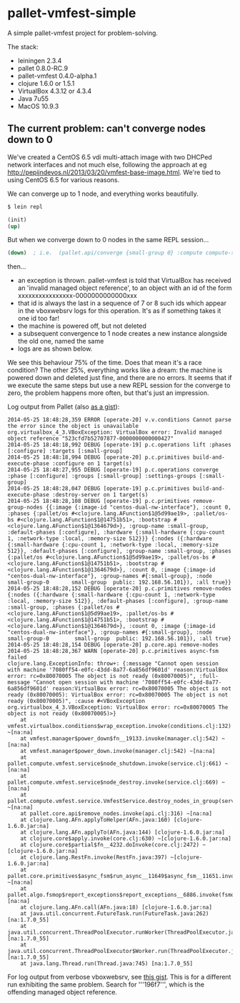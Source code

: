 pallet-vmfest-simple
====================

A simple pallet-vmfest project for problem-solving.

The stack:

* leiningen 2.3.4
* pallet 0.8.0-RC.9
* pallet-vmfest 0.4.0-alpha.1
* clojure 1.6.0 or 1.5.1
* VirtualBox 4.3.12 or 4.3.4
* Java 7u55
* MacOS 10.9.3

The current problem: can't converge nodes down to 0
---------------------------------------------------------------------------------

We've created a CentOS 6.5 vdi multi-attach image with two DHCPed network interfaces and not much else, following the approach at eg http://pepijndevos.nl/2013/03/20/vmfest-base-image.html.  We're tied to using CentOS 6.5 for various reasons.

We can converge up to 1 node, and everything works beautifully.

``` bash
$ lein repl
```

``` clojure
(init)
(up)
```

But when we converge down to 0 nodes in the same REPL session...

``` clojure
(down)  ; i.e.  (pallet.api/converge {small-group 0} :compute compute-service-provider))
```

then...

* an exception is thrown.  pallet-vmfest is told that VirtualBox has received an 'invalid managed object reference', to an object with an id of the form xxxxxxxxxxxxxxxx-0000000000000xxx
* that id is always the last in a sequence of 7 or 8 such ids which appear in the vboxwebsrv logs for this operation.  It's as if something takes it one id too far!
* the machine is powered off, but not deleted
* a subsequent convergence to 1 node creates a new instance alongside the old one, named the same
* logs are as shown below.

We see this behaviour 75% of the time.  Does that mean it's a race condition?  The other 25%, everything works like a dream: the machine is powered down and deleted just fine, and there are no errors.  It seems that if we execute the same steps but use a new REPL session for the converge to zero, the problem happens more often, but that's just an impression.

Log output from Pallet (also [as a gist](https://gist.github.com/jonoflayham/9774cf714c9049af2ac0)):

```
2014-05-25 18:48:28,359 ERROR [operate-20] v.v.conditions Cannot parse the error since the object is unavailable org.virtualbox_4_3.VBoxException: VirtualBox error: Invalid managed object reference "523cfd7b52707877-0000000000000427"
2014-05-25 18:48:18,992 DEBUG [operate-19] p.c.operations lift :phases [:configure] :targets [:small-group]
2014-05-25 18:48:18,994 DEBUG [operate-20] p.c.primitives build-and-execute-phase :configure on 1 target(s)
2014-05-25 18:48:27,955 DEBUG [operate-19] p.c.operations converge :phase [:configure] :groups [:small-group] :settings-groups [:small-group]
2014-05-25 18:48:28,047 DEBUG [operate-19] p.c.primitives build-and-execute-phase :destroy-server on 1 target(s)
2014-05-25 18:48:28,108 DEBUG [operate-19] p.c.primitives remove-group-nodes {{:image {:image-id "centos-dual-nw-interface"}, :count 0, :phases {:pallet/os #<clojure.lang.AFunction$1@5d99ae19>, :pallet/os-bs #<clojure.lang.AFunction$1@14751b51>, :bootstrap #<clojure.lang.AFunction$1@1364679d>}, :group-name :small-group, :default-phases [:configure], :hardware {:small-hardware {:cpu-count 1, :network-type :local, :memory-size 512}}} {:nodes ({:hardware {:small-hardware {:cpu-count 1, :network-type :local, :memory-size 512}}, :default-phases [:configure], :group-name :small-group, :phases {:pallet/os #<clojure.lang.AFunction$1@5d99ae19>, :pallet/os-bs #<clojure.lang.AFunction$1@14751b51>, :bootstrap #<clojure.lang.AFunction$1@1364679d>}, :count 0, :image {:image-id "centos-dual-nw-interface"}, :group-names #{:small-group}, :node  small-group-0	    small-group	 public: 192.168.56.101}), :all true}}
2014-05-25 18:48:28,152 DEBUG [operate-20] p.c.primitives remove-nodes {:nodes ({:hardware {:small-hardware {:cpu-count 1, :network-type :local, :memory-size 512}}, :default-phases [:configure], :group-name :small-group, :phases {:pallet/os #<clojure.lang.AFunction$1@5d99ae19>, :pallet/os-bs #<clojure.lang.AFunction$1@14751b51>, :bootstrap #<clojure.lang.AFunction$1@1364679d>}, :count 0, :image {:image-id "centos-dual-nw-interface"}, :group-names #{:small-group}, :node  small-group-0	    small-group	 public: 192.168.56.101}), :all true}
2014-05-25 18:48:28,154 DEBUG [operate-20] p.core.api remove-nodes
2014-05-25 18:48:28,367 WARN [operate-20] p.c.primitives async-fsm failed
clojure.lang.ExceptionInfo: throw+: {:message "Cannot open session with machine '7080ff54-e0fc-43dd-8a77-6a856df9601d' reason:VirtualBox error: rc=0x80070005 The object is not ready (0x80070005)", :full-message "Cannot open session with machine '7080ff54-e0fc-43dd-8a77-6a856df9601d' reason:VirtualBox error: rc=0x80070005 The object is not ready (0x80070005): VirtualBox error: rc=0x80070005 The object is not ready (0x80070005)", :cause #<VBoxException org.virtualbox_4_3.VBoxException: VirtualBox error: rc=0x80070005 The object is not ready (0x80070005)>}
	at vmfest.virtualbox.conditions$wrap_exception.invoke(conditions.clj:132) ~[na:na]
	at vmfest.manager$power_down$fn__19133.invoke(manager.clj:542) ~[na:na]
	at vmfest.manager$power_down.invoke(manager.clj:542) ~[na:na]
	at pallet.compute.vmfest.service$node_shutdown.invoke(service.clj:661) ~[na:na]
	at pallet.compute.vmfest.service$node_destroy.invoke(service.clj:669) ~[na:na]
	at pallet.compute.vmfest.service.VmfestService.destroy_nodes_in_group(service.clj:864) ~[na:na]
	at pallet.core.api$remove_nodes.invoke(api.clj:316) ~[na:na]
	at clojure.lang.AFn.applyToHelper(AFn.java:160) [clojure-1.6.0.jar:na]
	at clojure.lang.AFn.applyTo(AFn.java:144) [clojure-1.6.0.jar:na]
	at clojure.core$apply.invoke(core.clj:630) ~[clojure-1.6.0.jar:na]
	at clojure.core$partial$fn__4232.doInvoke(core.clj:2472) ~[clojure-1.6.0.jar:na]
	at clojure.lang.RestFn.invoke(RestFn.java:397) ~[clojure-1.6.0.jar:na]
	at pallet.core.primitives$async_fsm$run_async__11649$async_fsm__11651.invoke(primitives.clj:42) ~[na:na]
	at pallet.algo.fsmop$report_exceptions$report_exceptions__6886.invoke(fsmop.clj:64) [na:na]
	at clojure.lang.AFn.call(AFn.java:18) [clojure-1.6.0.jar:na]
	at java.util.concurrent.FutureTask.run(FutureTask.java:262) [na:1.7.0_55]
	at java.util.concurrent.ThreadPoolExecutor.runWorker(ThreadPoolExecutor.java:1145) [na:1.7.0_55]
	at java.util.concurrent.ThreadPoolExecutor$Worker.run(ThreadPoolExecutor.java:615) [na:1.7.0_55]
	at java.lang.Thread.run(Thread.java:745) [na:1.7.0_55]
```

For log output from verbose vboxwebsrv, see [this gist](https://gist.github.com/jonoflayham/18ff04d42cc73e54dadb).  This is for a different run exhibiting the same problem.  Search for '''196f7''', which is the offending managed object reference.

